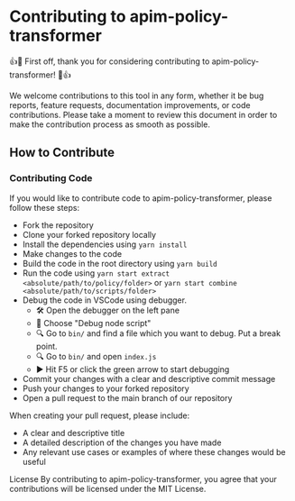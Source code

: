 # Contributing to apim-policy-transformer

👍🎉 First off, thank you for considering contributing to apim-policy-transformer! 🎉👍

We welcome contributions to this tool in any form, whether it be bug reports, feature requests, documentation improvements, or code contributions. Please take a moment to review this document in order to make the contribution process as smooth as possible.

## How to Contribute
### Contributing Code
If you would like to contribute code to apim-policy-transformer, please follow these steps:

- Fork the repository
- Clone your forked repository locally
- Install the dependencies using `yarn install`
- Make changes to the code
- Build the code in the root directory using `yarn build`
- Run the code using `yarn start extract <absolute/path/to/policy/folder>` or `yarn start combine <absolute/path/to/scripts/folder>`
- Debug the code in VSCode using debugger.
    - 🛠️ Open the debugger on the left pane
    - 🐛 Choose "Debug node script"
    - 🔍 Go to `bin/` and find a file which you want to debug. Put a break point.
    - 🔍 Go to `bin/` and open `index.js`
    - ▶️ Hit F5 or click the green arrow to start debugging
- Commit your changes with a clear and descriptive commit message
- Push your changes to your forked repository
- Open a pull request to the main branch of our repository

When creating your pull request, please include:

- A clear and descriptive title
- A detailed description of the changes you have made
- Any relevant use cases or examples of where these changes would be useful

License
By contributing to apim-policy-transformer, you agree that your contributions will be licensed under the MIT License.
